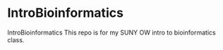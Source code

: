 # IntroBioinformatics
IntroBioinformatics
This repo is for my SUNY OW intro to bioinformatics class. 